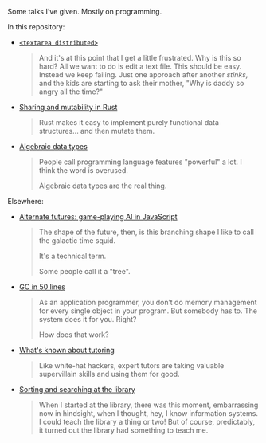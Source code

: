 Some talks I've given. Mostly on programming.

In this repository:

*   [`<textarea distributed>`](textarea-distributed/textarea-distributed.md)

    > And it's at this point that I get a little frustrated. Why is this
    > so hard? All we want to do is edit a text file. This should be
    > easy. Instead we keep failing. Just one approach after another
    > *stinks,* and the kids are starting to ask their mother, "Why is
    > daddy so angry all the time?"

*   [Sharing and mutability in Rust](rust-mutability/rust-mutability.md)

    > Rust makes it easy to implement purely functional data
    > structures... and then mutate them.

*   [Algebraic data types](algebraic-data-types/adts.md)

    > People call programming language features "powerful" a lot.
    > I think the word is overused.
    >
    > Algebraic data types are the real thing.

Elsewhere:

*   [Alternate futures: game-playing AI in JavaScript](https://github.com/jorendorff/game-playing/blob/master/talk.md)

    > The shape of the future, then, is this branching shape
    > I like to call the galactic time squid.
    >
    > It's a technical term.
    >
    > Some people call it a "tree".

*   [GC in 50 lines](https://github.com/jorendorff/gc-in-50-lines)

    > As an application programmer, you don’t do memory management for
    > every single object in your program. But somebody has to. The
    > system does it for you. Right?
    >
    > How does that work?

*   [What's known about tutoring](http://jorendorff.github.io/hackday/2013/tutoring/)

    > Like white-hat hackers, expert tutors are taking valuable
    > supervillain skills and using them for good.

*   [Sorting and searching at the library](http://jorendorff.github.io/hackday/2012/library/)

    > When I started at the library, there was this moment, embarrassing
    > now in hindsight, when I thought, hey, I know information
    > systems. I could teach the library a thing or two! But of course,
    > predictably, it turned out the library had something to teach me.
